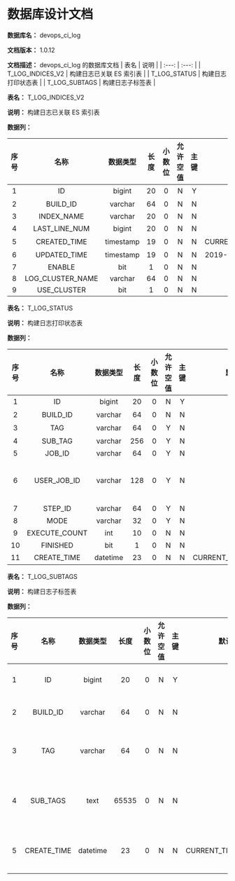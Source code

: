 # 数据库设计文档

**数据库名：** devops_ci_log

**文档版本：** 1.0.12

**文档描述：** devops_ci_log 的数据库文档
| 表名                  | 说明       |
| :---: | :---: |
| T_LOG_INDICES_V2 | 构建日志已关联 ES 索引表 |
| T_LOG_STATUS | 构建日志打印状态表 |
| T_LOG_SUBTAGS | 构建日志子标签表 |

**表名：** <a>T_LOG_INDICES_V2</a>

**说明：** 构建日志已关联 ES 索引表

**数据列：**

| 序号 | 名称 | 数据类型 |  长度  | 小数位 | 允许空值 | 主键 | 默认值 | 说明 |
| :---: | :---: | :---: | :---: | :---: | :---: | :---: | :---: | :---: |
|  1   | ID |   bigint   | 20 |   0    |    N     |  Y   |       | 主键 ID  |
|  2   | BUILD_ID |   varchar   | 64 |   0    |    N     |  N   |       | 构建 ID  |
|  3   | INDEX_NAME |   varchar   | 20 |   0    |    N     |  N   |       |   |
|  4   | LAST_LINE_NUM |   bigint   | 20 |   0    |    N     |  N   |   1    | 最后行号  |
|  5   | CREATED_TIME |   timestamp   | 19 |   0    |    N     |  N   |   CURRENT_TIMESTAMP    | 创建时间  |
|  6   | UPDATED_TIME |   timestamp   | 19 |   0    |    N     |  N   |   2019-11-1100:00:00    | 修改时间  |
|  7   | ENABLE |   bit   | 1 |   0    |    N     |  N   |   b'0'    | buildisenablev2ornot  |
|  8   | LOG_CLUSTER_NAME |   varchar   | 64 |   0    |    N     |  N   |       | multieslogclustername  |
|  9   | USE_CLUSTER |   bit   | 1 |   0    |    N     |  N   |   b'0'    | usemultieslogclusterornot  |

**表名：** <a>T_LOG_STATUS</a>

**说明：** 构建日志打印状态表

**数据列：**

| 序号 | 名称 | 数据类型 |  长度  | 小数位 | 允许空值 | 主键 | 默认值 | 说明 |
| :---: | :---: | :---: | :---: | :---: | :---: | :---: | :---: | :---: |
|  1   | ID |   bigint   | 20 |   0    |    N     |  Y   |       | 主键 ID  |
|  2   | BUILD_ID |   varchar   | 64 |   0    |    N     |  N   |       | 构建 ID  |
|  3   | TAG |   varchar   | 64 |   0    |    Y     |  N   |       | 标签  |
|  4   | SUB_TAG |   varchar   | 256 |   0    |    Y     |  N   |       | 子标签  |
|  5   | JOB_ID |   varchar   | 64 |   0    |    Y     |  N   |       | JOBID  |
|  6   | USER_JOB_ID |   varchar   | 128 |   0    |    Y     |  N   |       | 真正的 jobId，已经存在的 JOB_ID 字段其实是 containerhashid  |
|  7   | STEP_ID |   varchar   | 64 |   0    |    Y     |  N   |       | 用户填写的插件 id  |
|  8   | MODE |   varchar   | 32 |   0    |    Y     |  N   |       | LogStorageMode  |
|  9   | EXECUTE_COUNT |   int   | 10 |   0    |    N     |  N   |       | 执行次数  |
|  10   | FINISHED |   bit   | 1 |   0    |    N     |  N   |   b'0'    | buildisfinishedornot  |
|  11   | CREATE_TIME |   datetime   | 23 |   0    |    N     |  N   |   CURRENT_TIMESTAMP(3)    | 创建时间  |

**表名：** <a>T_LOG_SUBTAGS</a>

**说明：** 构建日志子标签表

**数据列：**

| 序号 | 名称 | 数据类型 |  长度  | 小数位 | 允许空值 | 主键 | 默认值 | 说明 |
| :---: | :---: | :---: | :---: | :---: | :---: | :---: | :---: | :---: |
|  1   | ID |   bigint   | 20 |   0    |    N     |  Y   |       | 主键 ID  |
|  2   | BUILD_ID |   varchar   | 64 |   0    |    N     |  N   |       | 构建 ID  |
|  3   | TAG |   varchar   | 64 |   0    |    N     |  N   |       | 插件标签  |
|  4   | SUB_TAGS |   text   | 65535 |   0    |    N     |  N   |       | 插件子标签  |
|  5   | CREATE_TIME |   datetime   | 23 |   0    |    N     |  N   |   CURRENT_TIMESTAMP(3)    | 创建时间  |
